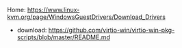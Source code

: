 Home: https://www.linux-kvm.org/page/WindowsGuestDrivers/Download_Drivers
- download: https://github.com/virtio-win/virtio-win-pkg-scripts/blob/master/README.md

